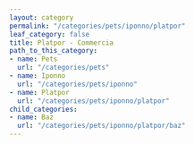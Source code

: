 ```yaml
---
layout: category
permalink: "/categories/pets/iponno/platpor"
leaf_category: false
title: Platpor - Commercia
path_to_this_category:
- name: Pets
  url: "/categories/pets"
- name: Iponno
  url: "/categories/pets/iponno"
- name: Platpor
  url: "/categories/pets/iponno/platpor"
child_categories:
- name: Baz
  url: "/categories/pets/iponno/platpor/baz"
---
```

